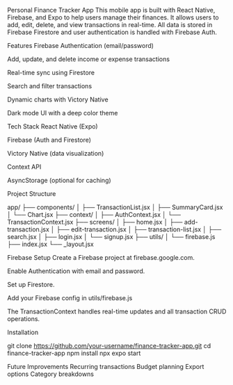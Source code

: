 Personal Finance Tracker App
This mobile app is built with React Native, Firebase, and Expo to help users manage their finances. It allows users to add, edit, delete, and view transactions in real-time. All data is stored in Firebase Firestore and user authentication is handled with Firebase Auth.

Features
Firebase Authentication (email/password)

Add, update, and delete income or expense transactions

Real-time sync using Firestore

Search and filter transactions

Dynamic charts with Victory Native

Dark mode UI with a deep color theme

Tech Stack
React Native (Expo)

Firebase (Auth and Firestore)

Victory Native (data visualization)

Context API

AsyncStorage (optional for caching)

Project Structure

app/
├── components/
│   ├── TransactionList.jsx
│   ├── SummaryCard.jsx
│   └── Chart.jsx
├── context/
│   ├── AuthContext.jsx
│   └── TransactionContext.jsx
├── screens/
│   ├── home.jsx
│   ├── add-transaction.jsx
│   ├── edit-transaction.jsx
│   ├── transaction-list.jsx
│   ├── search.jsx
│   ├── login.jsx
│   └── signup.jsx
├── utils/
│   └── firebase.js
├── index.jsx
└── _layout.jsx

Firebase Setup
Create a Firebase project at firebase.google.com.

Enable Authentication with email and password.

Set up Firestore.

Add your Firebase config in utils/firebase.js

The TransactionContext handles real-time updates and all transaction CRUD operations.

Installation

git clone https://github.com/your-username/finance-tracker-app.git
cd finance-tracker-app
npm install
npx expo start

Future Improvements
Recurring transactions
Budget planning
Export options
Category breakdowns
